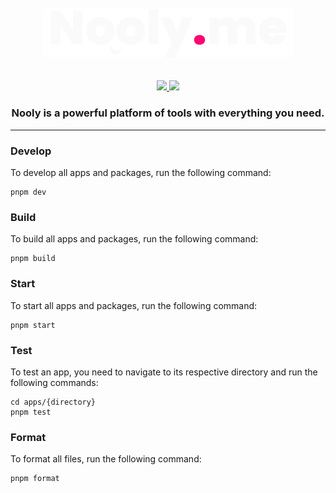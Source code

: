 <div align="center">
  <br>
  <br>
  <a href="https://github.com/red-slide/nooly.me">
    <img src="https://raw.githubusercontent.com/red-slide/nooly.me/main/logo.svg" width="400"/>
  </a>
  <br>
  <br>
  <br>
    <div>
      <a href="mailto:red.severity723@passfwd.com">
        <img src="https://img.shields.io/badge/ProtonMail-8B89CC?style=for-the-badge&logo=protonmail&logoColor=white"/>
      </a>
      <a href="https://x.com/redseverity">
        <img src="https://img.shields.io/badge/X-%23000000.svg?style=for-the-badge&logo=twwiter&logoColor=white"/>
      </a>
    </div>
    <h3>Nooly is a powerful platform of tools with everything you need.</h3>
</div>

---

### Develop

To develop all apps and packages, run the following command:

```
pnpm dev
```

### Build

To build all apps and packages, run the following command:

```
pnpm build
```

### Start

To start all apps and packages, run the following command:

```
pnpm start
```

### Test

To test an app, you need to navigate to its respective directory and run the following commands:

```
cd apps/{directory}
pnpm test
```

### Format

To format all files, run the following command:

```
pnpm format
```
